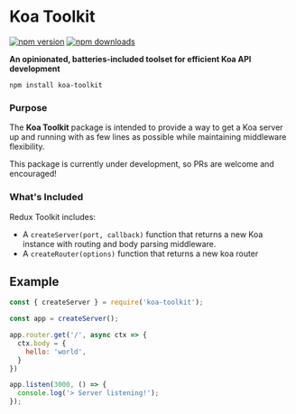 # Koa Toolkit

[![npm version](https://img.shields.io/npm/v/koa-toolkit.svg?style=flat-square)](https://www.npmjs.com/package/koa-toolkit)
[![npm downloads](https://img.shields.io/npm/dm/koa-toolkit.svg?style=flat-square&label=Downloads)](https://www.npmjs.com/package/koa-toolkit)

**An opinionated, batteries-included toolset for efficient Koa API development**

`npm install koa-toolkit`

### Purpose

The **Koa Toolkit** package is intended to provide a way to get a Koa server up and running with as few lines as possible while maintaining middleware flexibility.

This package is currently under development, so PRs are welcome and encouraged!

### What's Included

Redux Toolkit includes:

- A `createServer(port, callback)` function that returns a new Koa instance with routing and body parsing middleware.
- A  `createRouter(options)` function that returns a new koa router

## Example

```js
const { createServer } = require('koa-toolkit');

const app = createServer();

app.router.get('/', async ctx => {
  ctx.body = {
    hello: 'world',
  }
})

app.listen(3000, () => {
  console.log('> Server listening!');
});

```
